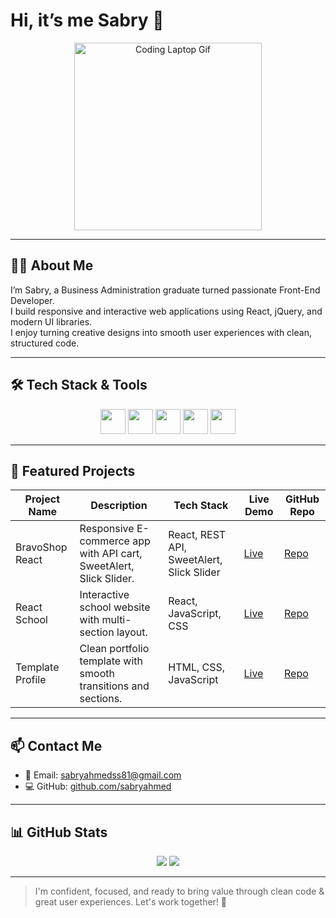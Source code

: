 # Hi, it’s me Sabry 👋

<p align="center">
  <img src="https://media.giphy.com/media/l0MYt5jPR6QX5pnqM/giphy.gif" width="300" alt="Coding Laptop Gif" />
</p>

---

## 👨‍💻 About Me

I’m Sabry, a Business Administration graduate turned passionate Front-End Developer.  
I build responsive and interactive web applications using React, jQuery, and modern UI libraries.  
I enjoy turning creative designs into smooth user experiences with clean, structured code.

---

## 🛠️ Tech Stack & Tools

<p align="center">
  <img src="https://cdn.jsdelivr.net/gh/devicons/devicon/icons/react/react-original.svg" width="40" />
  <img src="https://cdn.jsdelivr.net/gh/devicons/devicon/icons/javascript/javascript-original.svg" width="40" />
  <img src="https://cdn.jsdelivr.net/gh/devicons/devicon/icons/css3/css3-original.svg" width="40" />
  <img src="https://cdn.jsdelivr.net/gh/devicons/devicon/icons/jquery/jquery-original.svg" width="40" />
  <img src="https://cdn.jsdelivr.net/gh/devicons/devicon/icons/git/git-original.svg" width="40" />
</p>

---

## 🚀 Featured Projects

| Project Name       | Description                                                         | Tech Stack                           | Live Demo                                                   | GitHub Repo                                               |
|--------------------|---------------------------------------------------------------------|--------------------------------------|-------------------------------------------------------------|------------------------------------------------------------|
| BravoShop React    | Responsive E-commerce app with API cart, SweetAlert, Slick Slider. | React, REST API, SweetAlert, Slick Slider | [Live](https://sabryahmed.github.io/BravoShop-react/)       | [Repo](https://github.com/sabryahmed/BravoShop-react)     |
| React School       | Interactive school website with multi-section layout.              | React, JavaScript, CSS               | [Live](https://sabryahmed.github.io/react-school/)          | [Repo](https://github.com/sabryahmed/react-school)        |
| Template Profile   | Clean portfolio template with smooth transitions and sections.     | HTML, CSS, JavaScript                | [Live](https://sabryahmed.github.io/templet-profile/)       | [Repo](https://github.com/sabryahmed/templet-profile)     |

---

## 📫 Contact Me

- 📧 Email: sabryahmedss81@gmail.com  
- 💻 GitHub: [github.com/sabryahmed](https://github.com/sabryahmed)  

---

## 📊 GitHub Stats

<p align="center">
  <img src="https://github-readme-stats.vercel.app/api?username=sabryahmed&show_icons=true&theme=radical" />
  <img src="https://github-readme-streak-stats.herokuapp.com/?user=sabryahmed&theme=radical" />
</p>

---

> I'm confident, focused, and ready to bring value through clean code & great user experiences. Let's work together! 🚀
